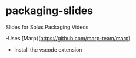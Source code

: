 # packaging-slides

Slides for Solus Packaging Videos

-Uses [Marp}(https://github.com/marp-team/marp)
- Install the vscode extension

